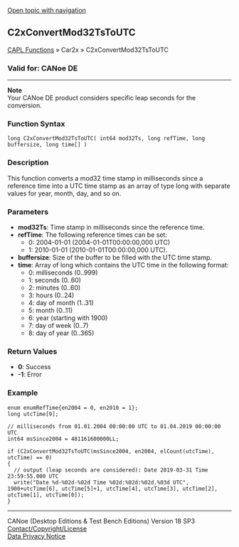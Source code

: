 [Open topic with navigation](../../../../../CANoeDEFamily.htm#Topics/CAPLFunctions/Car2x/Functions/CAPLFunctionC2xConvertMod32TsToUTC.md)

## C2xConvertMod32TsToUTC

[CAPL Functions](../../CAPLfunctions.md) » Car2x » C2xConvertMod32TsToUTC

### Valid for: CANoe DE

---

**Note**  
Your CANoe DE product considers specific leap seconds for the conversion.

### Function Syntax

```plaintext
long C2xConvertMod32TsToUTC( int64 mod32Ts, long refTime, long buffersize, long time[] )
```

### Description

This function converts a mod32 time stamp in milliseconds since a reference time into a UTC time stamp as an array of type long with separate values for year, month, day, and so on.

### Parameters

- **mod32Ts**: Time stamp in milliseconds since the reference time.
- **refTime**: The following reference times can be set:
  - 0: 2004-01-01 (2004-01-01T00:00:00,000 UTC)
  - 1: 2010-01-01 (2010-01-01T00:00:00,000 UTC).
- **buffersize**: Size of the buffer to be filled with the UTC time stamp.
- **time**: Array of long which contains the UTC time in the following format:
  - 0: milliseconds (0..999)
  - 1: seconds (0..60)
  - 2: minutes (0..60)
  - 3: hours (0..24)
  - 4: day of month (1..31)
  - 5: month (0..11)
  - 6: year (starting with 1900)
  - 7: day of week (0..7)
  - 8: day of year (0..365)

### Return Values

- **0**: Success
- **-1**: Error

### Example

```plaintext
enum enumRefTime{en2004 = 0, en2010 = 1};
long utcTime[9];

// milliseconds from 01.01.2004 00:00:00 UTC to 01.04.2019 00:00:00 UTC
int64 msSince2004 = 481161600000LL;

if (C2xConvertMod32TsToUTC(msSince2004, en2004, elCount(utcTime), utcTime) == 0)
{
  // output (leap seconds are considered): Date 2019-03-31 Time 23:59:55.000 UTC
  write("Date %d-%02d-%02d Time %02d:%02d:%02d.%03d UTC", 1900+utcTime[6], utcTime[5]+1, utcTime[4], utcTime[3], utcTime[2], utcTime[1], utcTime[0]);
}
```

---

CANoe (Desktop Editions & Test Bench Editions) Version 18 SP3  
[Contact/Copyright/License](../../../Shared/ContactCopyrightLicense.md)  
[Data Privacy Notice](https://www.vector.com/int/en/company/get-info/privacy-policy/)

